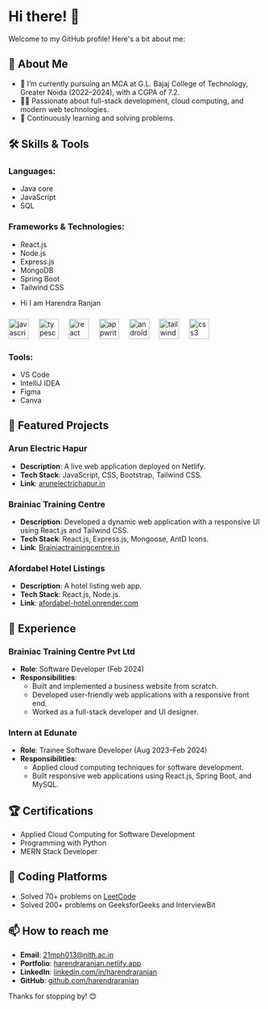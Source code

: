 # Hi there! 👋

Welcome to my GitHub profile! Here's a bit about me:

## 🚀 About Me

- 🌱 I’m currently pursuing an MCA at G.L. Bajaj College of Technology, Greater Noida (2022–2024), with a CGPA of 7.2.
- 👨‍💻 Passionate about full-stack development, cloud computing, and modern web technologies.
- 🎯 Continuously learning and solving problems.

## 🛠️ Skills & Tools

### Languages:
- Java core
- JavaScript
- SQL

### Frameworks & Technologies:
- React.js
- Node.js
- Express.js
- MongoDB
- Spring Boot
- Tailwind CSS
- <p align="left">Hi I am Harendra Ranjan</p>

###

<div align="left">
  <img src="https://cdn.jsdelivr.net/gh/devicons/devicon/icons/javascript/javascript-original.svg" height="40" alt="javascript logo"  />
  <img width="12" />
  <img src="https://cdn.jsdelivr.net/gh/devicons/devicon/icons/typescript/typescript-original.svg" height="40" alt="typescript logo"  />
  <img width="12" />
  <img src="https://cdn.jsdelivr.net/gh/devicons/devicon/icons/react/react-original.svg" height="40" alt="react logo"  />
  <img width="12" />
  <img src="https://cdn.jsdelivr.net/gh/devicons/devicon/icons/appwrite/appwrite-original.svg" height="40" alt="appwrite logo"  />
  <img width="12" />
  <img src="https://cdn.jsdelivr.net/gh/devicons/devicon/icons/android/android-original.svg" height="40" alt="android logo"  />
  <img width="12" />
  <img src="https://cdn.jsdelivr.net/gh/devicons/devicon/icons/tailwindcss/tailwindcss-original-wordmark.svg" height="40" alt="tailwindcss logo"  />
  <img width="12" />
  <img src="https://cdn.jsdelivr.net/gh/devicons/devicon/icons/css3/css3-original.svg" height="40" alt="css3 logo"  />
</div>

###

### Tools:
- VS Code
- IntelliJ IDEA
- Figma
- Canva

## 🌟 Featured Projects

### Arun Electric Hapur
- **Description**: A live web application deployed on Netlify.
- **Tech Stack**: JavaScript, CSS, Bootstrap, Tailwind CSS.
- **Link**: [arunelectrichapur.in](https://arunelectrichapur.in/)

### Brainiac Training Centre
- **Description**: Developed a dynamic web application with a responsive UI using React.js and Tailwind CSS.
- **Tech Stack**: React.js, Express.js, Mongoose, AntD Icons.
- **Link**: [Brainiactrainingcentre.in](https://Brainiactrainingcentre.in)

### Afordabel Hotel Listings
- **Description**: A hotel listing web app.
- **Tech Stack**: React.js, Node.js.
- **Link**: [afordabel-hotel.onrender.com](https://afordabel-hotel.onrender.com/listings)

## 💼 Experience

### Brainiac Training Centre Pvt Ltd
- **Role**: Software Developer (Feb 2024)
- **Responsibilities**:
  - Built and implemented a business website from scratch.
  - Developed user-friendly web applications with a responsive front end.
  - Worked as a full-stack developer and UI designer.

### Intern at Edunate
- **Role**: Trainee Software Developer (Aug 2023–Feb 2024)
- **Responsibilities**:
  - Applied cloud computing techniques for software development.
  - Built responsive web applications using React.js, Spring Boot, and MySQL.

## 🏆 Certifications

- Applied Cloud Computing for Software Development
- Programming with Python
- MERN Stack Developer

## 🧩 Coding Platforms

- Solved 70+ problems on [LeetCode](https://leetcode.com/u/harendraranjan/)
- Solved 200+ problems on GeeksforGeeks and InterviewBit

## 📫 How to reach me

- **Email**: [21mph013@nith.ac.in](mailto:21mph013@nith.ac.in)
- **Portfolio**: [harendraranjan.netlify.app](https://harendraranjan.netlify.app)
- **LinkedIn**: [linkedin.com/in/harendraranjan](https://linkedin.com/in/harendraranjan)
- **GitHub**: [github.com/harendraranjan](https://github.com/harendraranjan)

Thanks for stopping by! 😊
